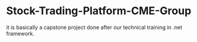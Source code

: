 # Stock-Trading-Platform-CME-Group
it is basically a capstone project done after our technical training in .net framework.
